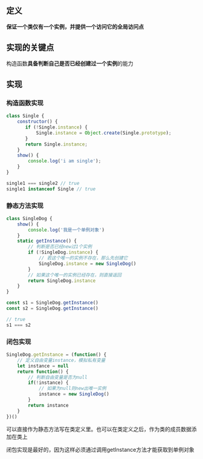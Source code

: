 ## 定义

**保证一个类仅有一个实例，并提供一个访问它的全局访问点**

## 实现的关键点

构造函数**具备判断自己是否已经创建过一个实例**的能力

## 实现

### 构造函数实现

```js
class Single {
    constructor() {
       if (!Single.instance) {
           Single.instance = Object.create(Single.prototype);
       } 
       return Single.instance;
    }
    show() {
        console.log('i am single'); 
    }
}

single1 === single2 // true
single1 instanceof Single // true
```

### 静态方法实现

```js
class SingleDog {
    show() {
        console.log('我是一个单例对象')
    }
    static getInstance() {
        // 判断是否已经new过1个实例
        if (!SingleDog.instance) {
            // 若这个唯一的实例不存在，那么先创建它
            SingleDog.instance = new SingleDog()
        }
        // 如果这个唯一的实例已经存在，则直接返回
        return SingleDog.instance
    }
}

const s1 = SingleDog.getInstance()
const s2 = SingleDog.getInstance()

// true
s1 === s2
```

### 闭包实现

```js
SingleDog.getInstance = (function() {
    // 定义自由变量instance，模拟私有变量
    let instance = null
    return function() {
        // 判断自由变量是否为null
        if(!instance) {
            // 如果为null则new出唯一实例
            instance = new SingleDog()
        }
        return instance
    }
})()
```

可以直接作为静态方法写在类定义里。也可以在类定义之后，作为类的成员数据添加在类上

闭包实现是最好的，因为这样必须通过调用getInstance方法才能获取到单例对象
